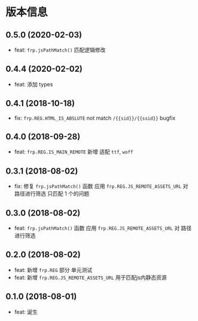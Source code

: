 # 版本信息
## 0.5.0 (2020-02-03)
* feat: `frp.jsPathMatch()` 匹配逻辑修改
## 0.4.4 (2020-02-02)
* feat: 添加 types

## 0.4.1 (2018-10-18)
* fix: `frp.REG.HTML_IS_ABSLUTE` not match `/{{sid}}/{{ssid}}` bugfix

## 0.4.0 (2018-09-28)
* feat: `frp.REG.IS_MAIN_REMOTE` 新增 适配 `ttf`, `woff`

## 0.3.1 (2018-08-02)
* fix: 修复 `frp.jsPathMatch()` 函数 应用 `frp.REG.JS_REMOTE_ASSETS_URL` 对 路径进行筛选 只匹配 1 个的问题

## 0.3.0 (2018-08-02)
* feat: `frp.jsPathMatch()` 函数 应用 `frp.REG.JS_REMOTE_ASSETS_URL` 对 路径进行筛选

## 0.2.0 (2018-08-02)
* feat: 新增 `frp.REG` 部分 单元测试
* feat: 新增 `frp.REG.JS_REMOTE_ASSETS_URL` 用于匹配js内静态资源

## 0.1.0 (2018-08-01)
* feat: 诞生
